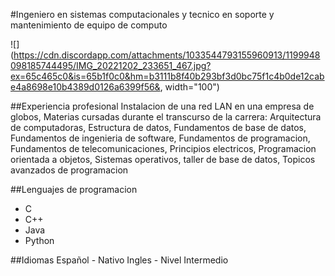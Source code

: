 #Ingeniero en sistemas computacionales y tecnico en soporte y mantenimiento de equipo de computo

![](https://cdn.discordapp.com/attachments/1033544793155960913/1199948098185744495/IMG_20221202_233651_467.jpg?ex=65c465c0&is=65b1f0c0&hm=b3111b8f40b293bf3d0bc75f1c4b0de12cabe4a8698e10b4389d0126a6399f56&, width="100")

##Experiencia profesional
Instalacion de una red LAN en una empresa de globos, Materias cursadas durante el transcurso de la carrera: Arquitectura de computadoras, Estructura de datos, Fundamentos de base de datos, Fundamentos de ingenieria de software, Fundamentos de programacion, Fundamentos de telecomunicaciones, Principios electricos, Programacion orientada a objetos, Sistemas operativos, taller de base de datos, Topicos avanzados de programacion

##Lenguajes de programacion
- C
- C++
- Java
- Python

##Idiomas
Español - Nativo
Ingles - Nivel Intermedio

